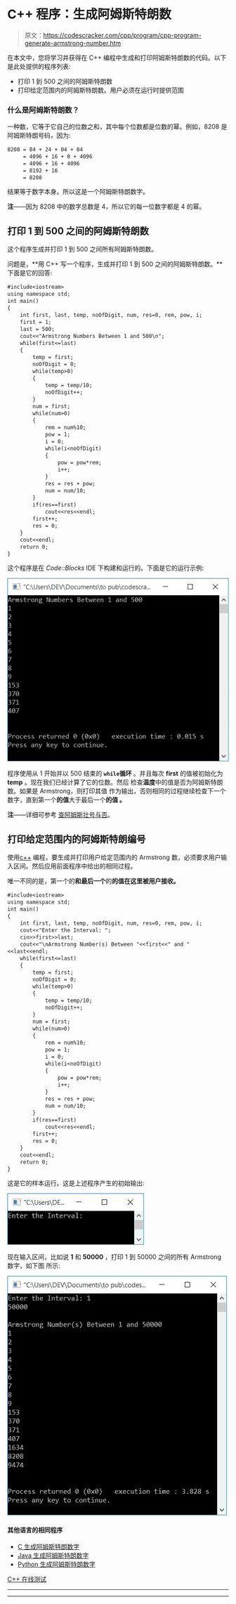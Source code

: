 # C++ 程序：生成阿姆斯特朗数

> 原文：<https://codescracker.com/cpp/program/cpp-program-generate-armstrong-number.htm>

在本文中，您将学习并获得在 C++ 编程中生成和打印阿姆斯特朗数的代码。以下是此处提供的程序列表:

*   打印 1 到 500 之间的阿姆斯特朗数
*   打印给定范围内的阿姆斯特朗数。用户必须在运行时提供范围

### 什么是阿姆斯特朗数？

一种数，它等于它自己的位数之和，其中每个位数都是位数的幂。例如，8208 是阿姆斯特朗号码，因为:

```
8208 = 84 + 24 + 04 + 84
     = 4096 + 16 + 0 + 4096
     = 4096 + 16 + 4096
     = 8192 + 16
     = 8208
```

结果等于数字本身。所以这是一个阿姆斯特朗数字。

**注**——因为 8208 中的数字总数是 4，所以它的每一位数字都是 4 的幂。

## 打印 1 到 500 之间的阿姆斯特朗数

这个程序生成并打印 1 到 500 之间所有阿姆斯特朗数。

问题是，**用 C++ 写一个程序，生成并打印 1 到 500 之间的阿姆斯特朗数。**下面是它的回答:

```
#include<iostream>
using namespace std;
int main()
{
    int first, last, temp, noOfDigit, num, res=0, rem, pow, i;
    first = 1;
    last = 500;
    cout<<"Armstrong Numbers Between 1 and 500\n";
    while(first<=last)
    {
        temp = first;
        noOfDigit = 0;
        while(temp>0)
        {
            temp = temp/10;
            noOfDigit++;
        }
        num = first;
        while(num>0)
        {
            rem = num%10;
            pow = 1;
            i = 0;
            while(i<noOfDigit)
            {
                pow = pow*rem;
                i++;
            }
            res = res + pow;
            num = num/10;
        }
        if(res==first)
            cout<<res<<endl;
        first++;
        res = 0;
    }
    cout<<endl;
    return 0;
}
```

这个程序是在 *Code::Blocks* IDE 下构建和运行的。下面是它的运行示例:

![C++ program generate Armstrong number](img/86ba5450b70c53bc636e5472848f89be.png)

程序使用从 1 开始并以 500 结束的 **`while`循环** 。并且每次 **first** 的值被初始化为 **temp** 。现在我们已经计算了它的位数。然后 检查**温度**中的值是否为阿姆斯特朗数。如果是 Armstrong，则打印其值 作为输出，否则相同的过程继续检查下一个数字，直到第一个**的值**大于最后一个**的值 。**

**注**——详细可参考 [查阿姆斯壮号与否](/cpp/program/cpp-program-find-armstrong-number.htm)。

## 打印给定范围内的阿姆斯特朗编号

使用[c++](/cpp/index.htm) 编程，要生成并打印用户给定范围内的 Armstrong 数，必须要求用户输入区间。然后应用前面程序中给出的相同过程。

唯一不同的是，第一个的**和最后一个**的**的值在这里被用户接收。**

```
#include<iostream>
using namespace std;
int main()
{
    int first, last, temp, noOfDigit, num, res=0, rem, pow, i;
    cout<<"Enter the Interval: ";
    cin>>first>>last;
    cout<<"\nArmstrong Number(s) Between "<<first<<" and "<<last<<endl;
    while(first<=last)
    {
        temp = first;
        noOfDigit = 0;
        while(temp>0)
        {
            temp = temp/10;
            noOfDigit++;
        }
        num = first;
        while(num>0)
        {
            rem = num%10;
            pow = 1;
            i = 0;
            while(i<noOfDigit)
            {
                pow = pow*rem;
                i++;
            }
            res = res + pow;
            num = num/10;
        }
        if(res==first)
            cout<<res<<endl;
        first++;
        res = 0;
    }
    cout<<endl;
    return 0;
}
```

这是它的样本运行。这是上述程序产生的初始输出:

![C++ program display Armstrong number between range](img/815a4ddf6f82ac348edc47089d7d8ec4.png)

现在输入区间，比如说 **1** 和 **50000** ，打印 1 到 50000 之间的所有 Armstrong 数字，如下图 所示:

![print armstrong nubers in given range c++](img/b751efb8474c037dd683040238118f67.png)

#### 其他语言的相同程序

*   [C 生成阿姆斯特朗数字](/c/program/c-program-generate-armstrong-number.htm)
*   [Java 生成阿姆斯特朗数字](/java/program/java-program-generate-armstrong-number.htm)
*   [Python 生成阿姆斯特朗数字](/python/program/python-program-generate-armstrong-numbers.htm)

[C++ 在线测试](/exam/showtest.php?subid=3)

* * *

* * *